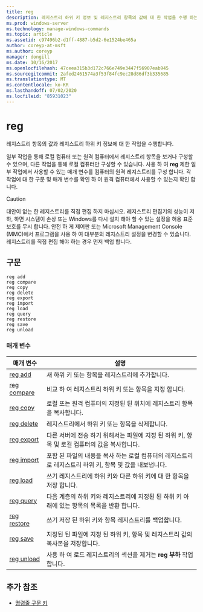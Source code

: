 ```yaml
---
title: reg
description: 레지스트리 하위 키 정보 및 레지스트리 항목의 값에 대 한 작업을 수행 하는 reg 명령에 대 한 참조 문서입니다.
ms.prod: windows-server
ms.technology: manage-windows-commands
ms.topic: article
ms.assetid: c97496b2-d1ff-4887-b5d2-6e1524be465a
author: coreyp-at-msft
ms.author: coreyp
manager: dongill
ms.date: 10/16/2017
ms.openlocfilehash: 47ceea315b3d172c766e749e3447f56907eab945
ms.sourcegitcommit: 2afed2461574a3f53f84fc9ec28d86df3b335685
ms.translationtype: MT
ms.contentlocale: ko-KR
ms.lasthandoff: 07/02/2020
ms.locfileid: "85931023"
---
```

# <a name="reg"></a>reg

레지스트리 항목의 값과 레지스트리 하위 키 정보에 대 한 작업을 수행합니다.

일부 작업을 통해 로컬 컴퓨터 또는 원격 컴퓨터에서 레지스트리 항목을 보거나 구성할 수 있으며, 다른 작업을 통해 로컬 컴퓨터만 구성할 수 있습니다. 사용 하 여 **reg** 제한 일부 작업에서 사용할 수 있는 매개 변수를 컴퓨터의 원격 레지스트리를 구성 합니다. 각 작업에 대 한 구문 및 매개 변수를 확인 하 여 원격 컴퓨터에서 사용할 수 있는지 확인 합니다.

> [!CAUTION]
> 대안이 없는 한 레지스트리를 직접 편집 하지 마십시오. 레지스트리 편집기의 성능이 저하, 하면 시스템이 손상 또는 Windows를 다시 설치 해야 할 수 있는 설정을 허용 표준 보호를 무시 합니다. 안전 하 게 제어판 또는 Microsoft Management Console (MMC)에서 프로그램을 사용 하 여 대부분의 레지스트리 설정을 변경할 수 있습니다. 레지스트리를 직접 편집 해야 하는 경우 먼저 백업 합니다.

## <a name="syntax"></a>구문

```
reg add
reg compare
reg copy
reg delete
reg export
reg import
reg load
reg query
reg restore
reg save
reg unload
```

### <a name="parameters"></a>매개 변수

| 매개 변수 | 설명 |
|--|--|
| [reg add](reg-add.md) | 새 하위 키 또는 항목을 레지스트리에 추가합니다. |
| [reg compare](reg-compare.md) | 비교 하 여 레지스트리 하위 키 또는 항목을 지정 합니다. |
| [reg copy](reg-copy.md) | 로컬 또는 원격 컴퓨터의 지정된 된 위치에 레지스트리 항목을 복사합니다. |
| [reg delete](reg-delete.md) | 레지스트리에서 하위 키 또는 항목을 삭제합니다. |
| [reg export](reg-export.md) | 다른 서버에 전송 하기 위해서는 파일에 지정 된 하위 키, 항목 및 로컬 컴퓨터의 값을 복사합니다. |
| [reg import](reg-import.md) | 포함 된 파일의 내용을 복사 하는 로컬 컴퓨터의 레지스트리로 레지스트리 하위 키, 항목 및 값을 내보냅니다. |
| [reg load](reg-load.md) | 쓰기 레지스트리에 하위 키와 다른 하위 키에 대 한 항목을 저장 합니다. |
| [reg query](reg-query.md) | 다음 계층의 하위 키와 레지스트리에 지정된 된 하위 키 아래에 있는 항목의 목록을 반환 합니다. |
| [reg restore](reg-restore.md) | 쓰기 저장 된 하위 키와 항목 레지스트리를 백업합니다. |
| [reg save](reg-save.md) | 지정된 된 파일에 지정 된 하위 키, 항목 및 레지스트리 값의 복사본을 저장합니다. |
| [reg unload](reg-unload.md) | 사용 하 여 로드 레지스트리의 섹션을 제거는 **reg 부하** 작업 합니다. |

## <a name="additional-references"></a>추가 참조

- [명령줄 구문 키](command-line-syntax-key.md)
